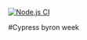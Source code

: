 [![Node.js CI](https://github.com/phillcisco/cypress-byron-week/actions/workflows/node.js.yml/badge.svg)](https://github.com/phillcisco/cypress-byron-week/actions/workflows/node.js.yml)

#Cypress byron week
